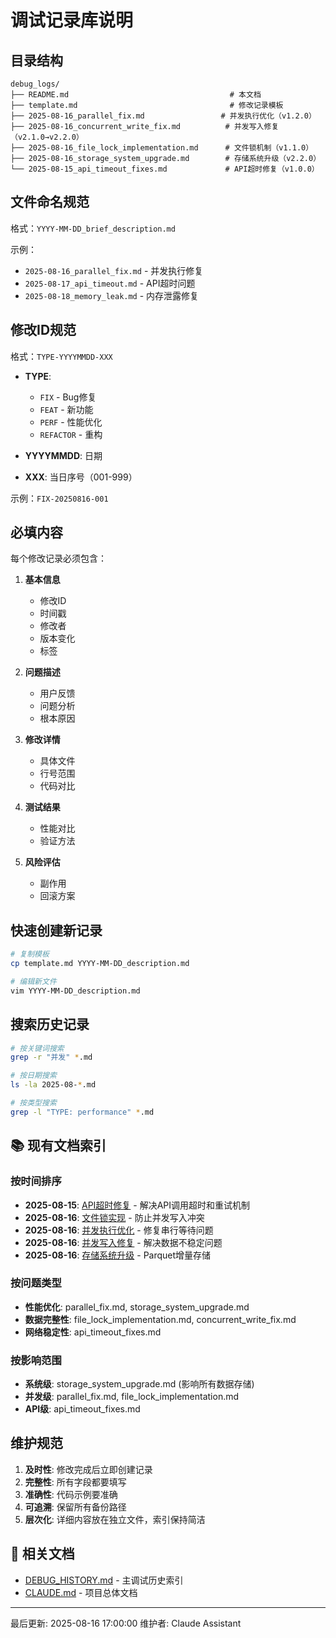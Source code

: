 # 调试记录库说明

## 目录结构

```
debug_logs/
├── README.md                                    # 本文档
├── template.md                                  # 修改记录模板
├── 2025-08-16_parallel_fix.md                 # 并发执行优化（v1.2.0）
├── 2025-08-16_concurrent_write_fix.md          # 并发写入修复（v2.1.0→v2.2.0）
├── 2025-08-16_file_lock_implementation.md      # 文件锁机制（v1.1.0）
├── 2025-08-16_storage_system_upgrade.md        # 存储系统升级（v2.2.0）
└── 2025-08-15_api_timeout_fixes.md             # API超时修复（v1.0.0）
```

## 文件命名规范

格式：`YYYY-MM-DD_brief_description.md`

示例：
- `2025-08-16_parallel_fix.md` - 并发执行修复
- `2025-08-17_api_timeout.md` - API超时问题
- `2025-08-18_memory_leak.md` - 内存泄露修复

## 修改ID规范

格式：`TYPE-YYYYMMDD-XXX`

- **TYPE**: 
  - `FIX` - Bug修复
  - `FEAT` - 新功能
  - `PERF` - 性能优化
  - `REFACTOR` - 重构
  
- **YYYYMMDD**: 日期
- **XXX**: 当日序号（001-999）

示例：`FIX-20250816-001`

## 必填内容

每个修改记录必须包含：

1. **基本信息**
   - 修改ID
   - 时间戳
   - 修改者
   - 版本变化
   - 标签

2. **问题描述**
   - 用户反馈
   - 问题分析
   - 根本原因

3. **修改详情**
   - 具体文件
   - 行号范围
   - 代码对比

4. **测试结果**
   - 性能对比
   - 验证方法

5. **风险评估**
   - 副作用
   - 回滚方案

## 快速创建新记录

```bash
# 复制模板
cp template.md YYYY-MM-DD_description.md

# 编辑新文件
vim YYYY-MM-DD_description.md
```

## 搜索历史记录

```bash
# 按关键词搜索
grep -r "并发" *.md

# 按日期搜索
ls -la 2025-08-*.md

# 按类型搜索
grep -l "TYPE: performance" *.md
```

## 📚 现有文档索引

### 按时间排序
- **2025-08-15**: [API超时修复](./2025-08-15_api_timeout_fixes.md) - 解决API调用超时和重试机制
- **2025-08-16**: [文件锁实现](./2025-08-16_file_lock_implementation.md) - 防止并发写入冲突
- **2025-08-16**: [并发执行优化](./2025-08-16_parallel_fix.md) - 修复串行等待问题
- **2025-08-16**: [并发写入修复](./2025-08-16_concurrent_write_fix.md) - 解决数据不稳定问题
- **2025-08-16**: [存储系统升级](./2025-08-16_storage_system_upgrade.md) - Parquet增量存储

### 按问题类型
- **性能优化**: parallel_fix.md, storage_system_upgrade.md
- **数据完整性**: file_lock_implementation.md, concurrent_write_fix.md
- **网络稳定性**: api_timeout_fixes.md

### 按影响范围
- **系统级**: storage_system_upgrade.md (影响所有数据存储)
- **并发级**: parallel_fix.md, file_lock_implementation.md
- **API级**: api_timeout_fixes.md

## 维护规范

1. **及时性**: 修改完成后立即创建记录
2. **完整性**: 所有字段都要填写
3. **准确性**: 代码示例要准确
4. **可追溯**: 保留所有备份路径
5. **层次化**: 详细内容放在独立文件，索引保持简洁

## 🔗 相关文档
- [DEBUG_HISTORY.md](../DEBUG_HISTORY.md) - 主调试历史索引
- [CLAUDE.md](../../../CLAUDE.md) - 项目总体文档

---
最后更新: 2025-08-16 17:00:00
维护者: Claude Assistant